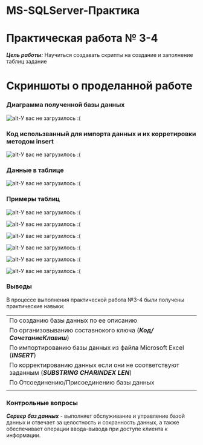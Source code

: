 # MS-SQLServer-Практика

# Практическая работа № 3-4 
***Цель работы:*** Научиться создавать скрипты на создание и заполнение таблиц задание

# Скриншоты о проделанной работе

### Диаграмма полученной базы данных

![alt-У вас не загрузилось :( ](http://ipic.su/img/img7/fs/SkrinDiagrammy.1568959988.png "SQLServer3-4")

### Код использванный для импорта данных и их корретировки методом insert

![alt-У вас не загрузилось :( ](http://ipic.su/img/img7/fs/InsertSkript.1568960169.png "SQLServer12-1")

### Данные в таблице 

![alt-У вас не загрузилось :( ](http://ipic.su/img/img7/fs/Import.1568960562.png "SQLServer12-1")


### Примеры таблиц

![alt-У вас не загрузилось :( ](http://ipic.su/img/img7/fs/Dannye.1568960747.png "SQLServer12-1")

![alt-У вас не загрузилось :( ](http://ipic.su/img/img7/fs/_l2qal1w-Ik.1569588276.jpg "SQLServer12-1")

![alt-У вас не загрузилось :( ](http://ipic.su/img/img7/fs/sY1Y6-sOgmY.1569588303.jpg "SQLServer12-1")

![alt-У вас не загрузилось :( ](http://ipic.su/img/img7/fs/Os4MmhXL02g.1569588321.jpg "SQLServer12-1")

![alt-У вас не загрузилось :( ](http://ipic.su/img/img7/fs/k9LZ13pLToQ.1569588355.jpg "SQLServer12-1")

![alt-У вас не загрузилось :( ](http://ipic.su/img/img7/fs/GCPU6TvMRBw.1569588385.jpg "SQLServer12-1")

### Выводы
В процессе выполнения практической работа №3-4 были получены практические навыки:

| |
| :------------- |
| По созданию базы данных по ее описанию       |
| По организовыванию составнокого ключа  (***Код/СочетаниеКлавиш***)|
| По импортированию базы данных из файла Microsoft Excel (***INSERT***)     | 
| По корректированию данных если они не соответствуют заданным (***SUBSTRING CHARINDEX LEN***)      |
| По Отсоединению/Присоединению базы данных        |
||

### Контрольные вопросы

***Сервер баз данных*** - выполняет обслуживание и управление базой данных и отвечает за целостность и сохранность данных, а также обеспечивает операции ввода-вывода при доступе клиента к информации.

